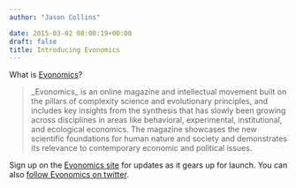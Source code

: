 ```yaml
---
author: "Jason Collins"

date: 2015-03-02 08:00:19+00:00
draft: false
title: Introducing Evonomics
---
```


What is [Evonomics](http://evonomics.com/)?


<blockquote>_Evonomics_ is an online magazine and intellectual movement built on the pillars of complexity science and evolutionary principles, and includes key insights from the synthesis that has slowly been growing across disciplines in areas like behavioral, experimental, institutional, and ecological economics. The magazine showcases the new scientific foundations for human nature and society and demonstrates its relevance to contemporary economic and political issues.</blockquote>


Sign up on the [Evonomics site](http://evonomics.com/) for updates as it gears up for launch. You can also [follow Evonomics on twitter](https://twitter.com/evonomicsmag).
